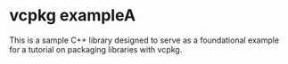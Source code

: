 # vcpkg exampleA

This is a sample C++ library designed to serve as a foundational example for a tutorial on packaging libraries with vcpkg.